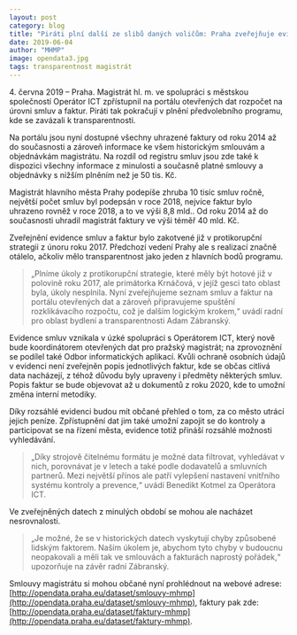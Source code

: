 ```yaml
---
layout: post
category: blog
title: "Piráti plní další ze slibů daných voličům: Praha zveřejňuje evidenci smluv a faktur"
date: 2019-06-04
author: "MHMP"
image: opendata3.jpg
tags: transparentnost magistrát
---
```


4. června 2019 – Praha. Magistrát hl. m. ve spolupráci s městskou společností Operátor ICT zpřístupnil na portálu otevřených dat rozpočet na úrovni smluv a faktur. Piráti tak pokračují v plnění předvolebního programu, kde se zavázali k transparentnosti.

Na portálu jsou nyní dostupné všechny uhrazené faktury od roku 2014 až do současnosti a zároveň informace ke všem historickým smlouvám a objednávkám magistrátu. Na rozdíl od registru smluv jsou zde také k dispozici všechny informace z minulosti a současně platné smlouvy a objednávky s nižším plněním než je 50 tis. Kč.

Magistrát hlavního města Prahy podepíše zhruba 10 tisíc smluv ročně, největší počet smluv byl podepsán v roce 2018, nejvíce faktur bylo uhrazeno rovněž v roce 2018, a to ve výši 8,8 mld.. Od roku 2014 až do současnosti uhradil magistrát faktury ve výši téměř 40 mld. Kč.

Zveřejnění evidence smluv a faktur bylo zakotvené již v protikorupční strategii z únoru roku 2017. Předchozí vedení Prahy ale s realizací značně otálelo, ačkoliv mělo transparentnost jako jeden z hlavních bodů programu. 

> „Plníme úkoly z protikorupční strategie, které měly být hotové již v polovině roku 2017, ale primátorka Krnáčová, v jejíž gesci tato oblast byla, úkoly nesplnila. Nyní zveřejňujeme seznam smluv a faktur na portálu otevřených dat a zároveň připravujeme spuštění rozklikávacího rozpočtu, což je dalším logickým krokem,“ uvádí radní pro oblast bydlení a transparentnosti Adam Zábranský.

Evidence smluv vznikala v úzké spolupráci s Operátorem ICT, který nově bude koordinátorem otevřených dat pro pražský magistrát; na zprovoznění se podílel také Odbor informatických aplikací.  Kvůli ochraně osobních údajů v evidenci není zveřejněn popis jednotlivých faktur, kde se občas citlivá data nacházejí, z téhož důvodu byly upraveny i předměty některých smluv. Popis faktur se bude objevovat až u dokumentů z roku 2020, kde to umožní změna interní metodiky.

Díky rozsáhlé evidenci budou mít občané přehled o tom, za co město utrácí jejich peníze. Zpřístupnění dat jim také umožní zapojit se do kontroly a participovat se na řízení města, evidence totiž přináší rozsáhlé možnosti vyhledávání. 

> „Díky strojově čitelnému formátu je možné data filtrovat, vyhledávat v nich, porovnávat je v letech a také podle dodavatelů a smluvních partnerů. Mezi největší přínos ale patří vylepšení nastavení vnitřního systému kontroly a prevence,“ uvádí Benedikt Kotmel za Operátora ICT.

Ve zveřejněných datech z minulých období se mohou ale nacházet nesrovnalosti. 

> „Je možné, že se v historických datech vyskytují chyby způsobené lidským faktorem. Naším úkolem je, abychom tyto chyby v budoucnu neopakovali a měli tak ve smlouvách a fakturách naprostý pořádek,“ upozorňuje na závěr radní Zábranský.

Smlouvy magistrátu si mohou občané nyní prohlédnout na webové adrese: [http://opendata.praha.eu/dataset/smlouvy-mhmp](http://opendata.praha.eu/dataset/smlouvy-mhmp), faktury pak zde: [http://opendata.praha.eu/dataset/faktury-mhmp](http://opendata.praha.eu/dataset/faktury-mhmp).
